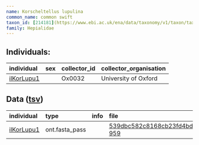 ```yaml
---
name: Korscheltellus lupulina
common_name: common swift
taxon_id: [214181](https://www.ebi.ac.uk/ena/data/taxonomy/v1/taxon/tax-id/214181)order: Lepidoptera
family: Hepialidae
---
```


## Individuals:

| individual | sex | collector_id | collector_organisation |
| :--------- | :-: | :----------- | :--------------------- |
| [ilKorLupu1](ilKorLupu1.md) |  | Ox0032 | University of Oxford |

## Data ([tsv](Korscheltellus_lupulina_data.tsv))

| individual | type | info | file |
| :--------- | :--- | :--- | :--- |
| [ilKorLupu1](ilKorLupu1.md) | ont.fasta_pass |  | [539dbc582c8168cb23fd4bd04aebfb59-959](https://darwin.cog.sanger.ac.uk/insects/Korscheltellus_lupulina/ilKorLupu1/genomic_data/ont/ilKorsLup1.ont.fasta.gz) |
